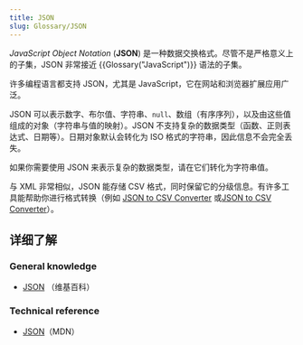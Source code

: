 ```yaml
---
title: JSON
slug: Glossary/JSON
---
```

_JavaScript Object Notation_ (**JSON**) 是一种数据交换格式。尽管不是严格意义上的子集，JSON 非常接近 {{Glossary("JavaScript")}} 语法的子集。

许多编程语言都支持 JSON，尤其是 JavaScript，它在网站和浏览器扩展应用广泛。

JSON 可以表示数字、布尔值、字符串、`null`、数组（有序序列），以及由这些值组成的对象（字符串与值的映射）。JSON 不支持复杂的数据类型（函数、正则表达式、日期等）。日期对象默认会转化为 ISO 格式的字符串，因此信息不会完全丢失。

如果你需要使用 JSON 来表示复杂的数据类型，请在它们转化为字符串值。

与 XML 非常相似，JSON 能存储 CSV 格式，同时保留它的分级信息。有许多工具能帮助你进行格式转换（例如 [JSON to CSV Converter](https://json-csv.com) 或[JSON to CSV Converter](https://jsontoexcel.com/)）。

## 详细了解

### General knowledge

- [JSON](https://zh.wikipedia.org/wiki/JSON) （维基百科）

### Technical reference

- [JSON](/zh-CN/docs/Web/JavaScript/Reference/Global_Objects/JSON)（MDN）
